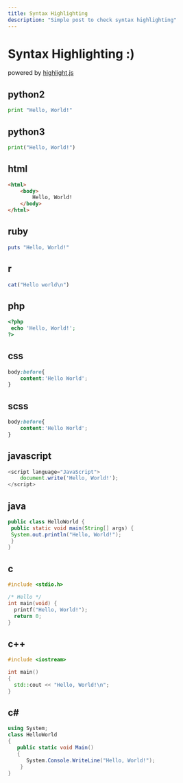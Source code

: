 ```yaml
---
title: Syntax Highlighting
description: "Simple post to check syntax highlighting"
---
```

# Syntax Highlighting :)

powered by [highlight.js](https://www.npmjs.com/package/highlight.js)

## python2

```python
print "Hello, World!" 
```

## python3

```python
print("Hello, World!") 
```

## html

```html
<html>
    <body>
        Hello, World!
    </body>
</html>
```

## ruby

```ruby
puts "Hello, World!"
```

## r

```r
cat("Hello world\n")
```

## php

```php
<?php
 echo 'Hello, World!';
?>
```

## css

```css
body:before{
    content:'Hello World';
}
```

## scss

```scss
body:before{
    content:'Hello World';
}
```

## javascript

```javascript
<script language="JavaScript">
    document.write('Hello, World!');
</script>
```

## java

```java
public class HelloWorld {
 public static void main(String[] args) {
 System.out.println("Hello, World!");
 }
}
```

## c

```c
#include <stdio.h>

/* Hello */
int main(void) {
  printf("Hello, World!");
  return 0;
}
```

## c++

```c++
#include <iostream>

int main()
{
  std::cout << "Hello, World!\n";
}
```

## c#

```c#
using System;
class HelloWorld
{
   public static void Main()
   { 
      System.Console.WriteLine("Hello, World!");
    }
}
```
